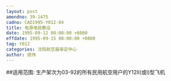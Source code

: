 ```yaml
---
layout: post
amendno: 39-1475
cadno: CAD1995-Y012-04
title: 电源电缆敷设
date: 1995-09-12 00:00:00 +0800
effdate: 1995-09-15 00:00:00 +0800
tag: Y012
categories: 沈阳航空器审定中心
author: 成伟
---
```


##适用范围:
生产架次为03-92的所有民用航空用户的Y12Ⅱ(或Ⅰ)型飞机

